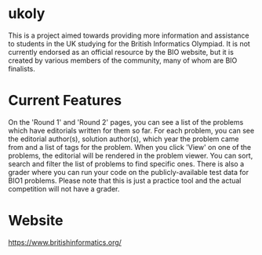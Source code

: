 # ukoly
This is a project aimed towards providing more information and assistance to students in the UK studying for the British Informatics Olympiad. It is not currently endorsed as an official resource by the BIO website, but it is created by various members of the community, many of whom are BIO finalists.

# Current Features
On the 'Round 1' and 'Round 2' pages, you can see a list of the problems which have editorials written for them so far. For each problem, you can see the editorial author(s), solution author(s), which year the problem came from and a list of tags for the problem. When you click 'View' on one of the problems, the editorial will be rendered in the problem viewer. You can sort, search and filter the list of problems to find specific ones. There is also a grader where you can run your code on the publicly-available test data for BIO1 problems. Please note that this is just a practice tool and the actual competition will not have a grader.

# Website
https://www.britishinformatics.org/
